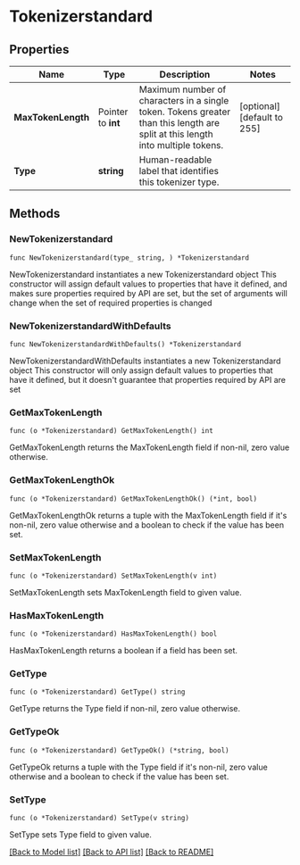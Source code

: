 # Tokenizerstandard

## Properties

Name | Type | Description | Notes
------------ | ------------- | ------------- | -------------
**MaxTokenLength** | Pointer to **int** | Maximum number of characters in a single token. Tokens greater than this length are split at this length into multiple tokens. | [optional] [default to 255]
**Type** | **string** | Human-readable label that identifies this tokenizer type. | 

## Methods

### NewTokenizerstandard

`func NewTokenizerstandard(type_ string, ) *Tokenizerstandard`

NewTokenizerstandard instantiates a new Tokenizerstandard object
This constructor will assign default values to properties that have it defined,
and makes sure properties required by API are set, but the set of arguments
will change when the set of required properties is changed

### NewTokenizerstandardWithDefaults

`func NewTokenizerstandardWithDefaults() *Tokenizerstandard`

NewTokenizerstandardWithDefaults instantiates a new Tokenizerstandard object
This constructor will only assign default values to properties that have it defined,
but it doesn't guarantee that properties required by API are set

### GetMaxTokenLength

`func (o *Tokenizerstandard) GetMaxTokenLength() int`

GetMaxTokenLength returns the MaxTokenLength field if non-nil, zero value otherwise.

### GetMaxTokenLengthOk

`func (o *Tokenizerstandard) GetMaxTokenLengthOk() (*int, bool)`

GetMaxTokenLengthOk returns a tuple with the MaxTokenLength field if it's non-nil, zero value otherwise
and a boolean to check if the value has been set.

### SetMaxTokenLength

`func (o *Tokenizerstandard) SetMaxTokenLength(v int)`

SetMaxTokenLength sets MaxTokenLength field to given value.

### HasMaxTokenLength

`func (o *Tokenizerstandard) HasMaxTokenLength() bool`

HasMaxTokenLength returns a boolean if a field has been set.

### GetType

`func (o *Tokenizerstandard) GetType() string`

GetType returns the Type field if non-nil, zero value otherwise.

### GetTypeOk

`func (o *Tokenizerstandard) GetTypeOk() (*string, bool)`

GetTypeOk returns a tuple with the Type field if it's non-nil, zero value otherwise
and a boolean to check if the value has been set.

### SetType

`func (o *Tokenizerstandard) SetType(v string)`

SetType sets Type field to given value.



[[Back to Model list]](../README.md#documentation-for-models) [[Back to API list]](../README.md#documentation-for-api-endpoints) [[Back to README]](../README.md)


